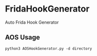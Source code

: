# FridaHookGenerator

Auto Frida Hook Generator

## AOS Usage

```
python3 AOSHookGenerator.py -d directory
```
